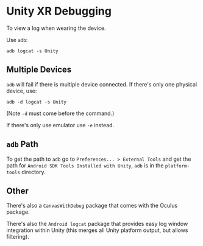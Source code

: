 # Unity XR Debugging

To view a log when wearing the device.

Use `adb`:

    adb logcat -s Unity

## Multiple Devices

`adb` will fail if there is multiple device connected. If there's only one physical device, use:

    adb -d logcat -s Unity

(Note `-d` must come before the command.)

If there's only use emulator use `-e` instead.

## `adb` Path

To get the path to `adb` go to `Preferences... > External Tools` and get the path for `Android SDK Tools Installed with Unity`, `adb` is in the `platform-tools` directory.

## Other

There's also a `CanvasWithDebug` package that comes with the Oculus package.

There's also the `Android logcat` package that provides easy log window integration within Unity (this merges all Unity platform output, but allows filtering).
